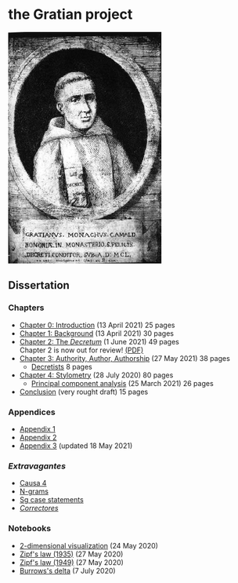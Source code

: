 # the Gratian project

![Gratian](img/Gratian.jpg)

## Dissertation

### Chapters

- [Chapter 0: Introduction](Chapter0/chapter0.markdown) (13 April 2021) 25 pages
- [Chapter 1: Background](Chapter1/chapter1.markdown) (13 April 2021) 30 pages
- [Chapter 2: The *Decretum*](Chapter2/chapter2.markdown) (1 June 2021) 49 pages\
Chapter 2 is now out for review! [(PDF)](Chapter2/chapter2.pdf)
- [Chapter 3: Authority, Author, Authorship](Chapter3/chapter3.markdown) (27 May 2021) 38 pages
  - [Decretists](Chapter3/decretists.markdown) 8 pages
- [Chapter 4: Stylometry](Chapter4/chapter4.markdown) (28 July 2020) 80 pages
  - [Principal component analysis](Chapter4/pca.markdown) (25 March 2021) 26 pages
- [Conclusion](Conclusion/conclusion.markdown) (very rought draft) 15 pages

### Appendices

- [Appendix 1](Appendix/appendix1.markdown)
- [Appendix 2](Appendix/appendix2.markdown)
- [Appendix 3](Appendix/appendix3.markdown) (updated 18 May 2021)

### *Extravagantes*

- [Causa 4](Extra/causa4.markdown)
- [N-grams](Extra/n-grams.markdown)
- [Sg case statements](Extra/sg.markdown)
- [*Correctores*](Extra/correctores.markdown)

### Notebooks

- [2-dimensional visualization](Notebooks/Burrows/Visualization.ipynb) (24 May 2020)
- [Zipf's law (1935)](Notebooks/Zipf/Zipf35.ipynb) (27 May 2020)
- [Zipf's law (1949)](Notebooks/Zipf/Zipf49.ipynb) (27 May 2020)
- [Burrows's delta](Notebooks/Burrows/Burrows.ipynb) (7 July 2020)
